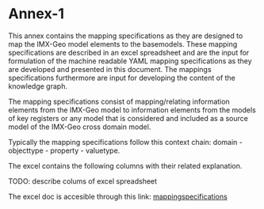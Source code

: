 # Annex-1

This annex contains the mapping specifications as they are designed to map the IMX-Geo model elements to the basemodels. These mapping specifications are described in an excel spreadsheet and are the input for formulation of the machine readable YAML mapping specifications as they are developed and presented in this document. The mappings specifications furthermore are input for developing the content of the knowledge graph.

The mapping specifications consist of mapping/relating information elements from the IMX-Geo model to information elements from the models of key registers or any model that is considered and included as a source model of the IMX-Geo cross domain model.

Typically the mapping specifications follow this context chain: domain - objecttype - property - valuetype.

The excel contains the following columns with their related explanation.

<aside class="issue">
TODO: describe colums of excel spreadsheet
</aside>

The excel doc is accesible through this link: [mappingspecifications](https://github.com/Geonovum/WaU-UC4/blob/main/mapping/vertaalspecificaties.xlsx)